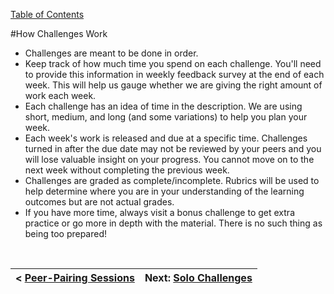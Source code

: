 [Table of Contents](README.md)

#How Challenges Work

* Challenges are meant to be done in order.
* Keep track of how much time you spend on each challenge. You'll need to provide this information in weekly feedback survey at the end of each week. This will help us gauge whether we are giving the right amount of work each week.
* Each challenge has an idea of time in the description. We are using short, medium, and long (and some variations) to help you plan your week.
* Each week's work is released and due at a specific time. Challenges turned in after the due date may not be reviewed by your peers and you will lose valuable insight on your progress. You cannot move on to the next week without completing the previous week.
* Challenges are graded as complete/incomplete. Rubrics will be used to help determine where you are in your understanding of the learning outcomes but are not actual grades. 
* If you have more time, always visit a bonus challenge to get extra practice or go more in depth with the material. There is no such thing as being too prepared!

<br>

|< [Peer-Pairing Sessions](pairing-in-phase-0.md)|Next: [Solo Challenges](solo-challenges.md)|
|---|---|